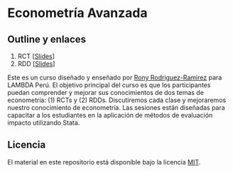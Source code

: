 # Econometría Avanzada

## Outline y enlaces

1. RCT \[[Slides](https://github.com/lambda-stata/econometria-avanzada/blob/main/lectures/01-RCT/01-RCT.pdf)\]
2. RDD \[[Slides](https://github.com/lambda-stata/econometria-avanzada/blob/main/lectures/02-RDD/02-RDD.pdf)\]

Este es un curso diseñado y enseñado por [Rony Rodriguez-Ramirez](http://rrmaximiliano.github.io) para LAMBDA Perú. El objetivo principal del curso es que los participantes puedan comprender y mejorar sus conocimientos de dos temas de econometría: (1) RCTs y (2) RDDs. Discutiremos cada clase y mejoraremos nuestro conocimiento de econometría. Las sesiones están diseñadas para capacitar a los estudiantes en la aplicación de métodos de evaluación impacto utilizando Stata.
## Licencia

El material en este repositorio está disponible bajo la licencia [MIT](http://opensource.org/licenses/mit-license.php). 